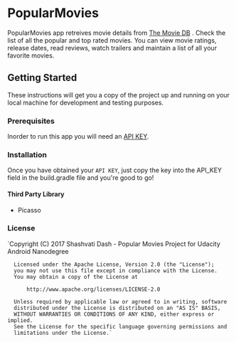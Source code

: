 # PopularMovies
PopularMovies app retreives movie details from [The Movie DB](https://www.themoviedb.org/) . Check the list of all the popular and top rated movies. You can view movie ratings, release dates, read reviews, watch trailers and maintain a list of all your favorite movies.

## Getting Started 
These instructions will get you a copy of the project up and running on your local machine for development and testing purposes. 
### Prerequisites
Inorder to run this app you will need an [API KEY](https://www.themoviedb.org/). 
### Installation
Once you have obtained your `API KEY`, just copy the key into the API_KEY field in the build.gradle file and you're good to go!
#### Third Party Library
- Picasso

### License
`Copyright (C) 2017  Shashvati Dash - Popular Movies Project for Udacity Android Nanodegree
    
      Licensed under the Apache License, Version 2.0 (the "License");
      you may not use this file except in compliance with the License.
      You may obtain a copy of the License at
    
          http://www.apache.org/licenses/LICENSE-2.0
    
      Unless required by applicable law or agreed to in writing, software
      distributed under the License is distributed on an "AS IS" BASIS,
      WITHOUT WARRANTIES OR CONDITIONS OF ANY KIND, either express or implied.
      See the License for the specific language governing permissions and
      limitations under the License.`
